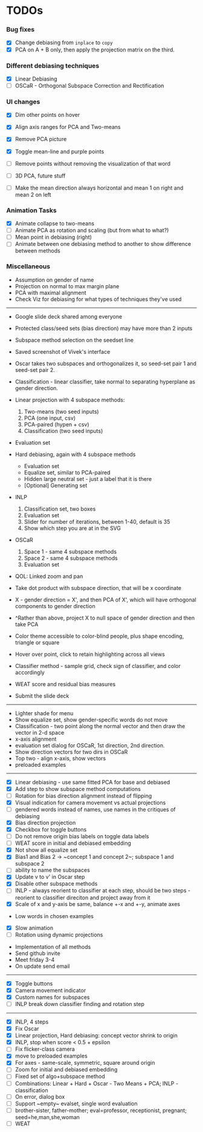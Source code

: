 # TODOs

### Bug fixes
- [x] Change debiasing from `inplace` to `copy`
- [x] PCA on A + B only, then apply the projection matrix on the third.

### Different debiasing techniques
- [x] Linear Debiasing
- [ ] OSCaR - Orthogonal Subspace Correction and Rectification

### UI changes
- [x] Dim other points on hover
- [x] Align axis ranges for PCA and Two-means
- [x] Remove PCA picture
- [x] Toggle mean-line and purple points
- [ ] Remove points without removing the visualization of that word
- [ ] 3D PCA, future stuff
- [ ] Make the mean direction always horizontal and mean 1 on right and mean 2 on left


### Animation Tasks
- [x] Animate collapse to two-means
- [ ] Animate PCA as rotation and scaling (but from what to what?)
- [ ] Mean point in debiasing (right)
- [ ] Animate between one debiasing method to another to show difference between methods

### Miscellaneous
- Assumption on gender of name
- Projection on normal to max margin plane
- PCA with maximal alignment
- Check Viz for debiasing for what types of techniques they've used  

----

- Google slide deck shared among everyone 
- Protected class/seed sets (bias direction) may have more than 2 inputs
- Subspace method selection on the seedset line
- Saved screenshot of Vivek's interface 
- Oscar takes two subspaces and orthogonalizes it, so seed-set pair 1 and seed-set pair 2.
- Classification - linear classifier, take normal to separating hyperplane as gender direction.
  
- Linear projection with 4 subspace methods:
    1. Two-means (two seed inputs)
    2. PCA (one input, csv)
    3. PCA-paired (hypen + csv)
    4. Classification (two seed inputs)
- Evaluation set

- Hard debiasing, again with 4 subspace methods
    - Evaluation set
    - Equalize set, similar to PCA-paired
    - Hidden large neutral set - just a label that it is there
    - [Optional] Generating set
    
- INLP
    1. Classification set, two boxes
    2. Evaluation set
    3. Slider for number of iterations, between 1-40, default is 35
    4. Show which step you are at in the SVG
    
- OSCaR
    1. Space 1 - same 4 subspace methods
    2. Space 2 - same 4 subspace methods
    3. Evaluation set
    
- QOL: Linked zoom and pan

- Take dot product with subspace direction, that will be x coordinate
- X - gender direction = X', and then PCA of X', which will have orthogonal components to gender direction
- ^Rather than above, project X to null space of gender direction and then take PCA 
- Color theme accessible to color-blind people, plus shape encoding, triangle or square
- Hover over point, click to retain highlighting across all views
- Classifier method - sample grid, check sign of classifier, and color accordingly
- WEAT score and residual bias measures

- Submit the slide deck
_______________________________________

- Lighter shade for menu
- Show equalize set, show gender-specific words do not move
- Classification - two point along the normal vector and then draw the vector in 2-d space
- x-axis alignment
- evaluation set dialog for OSCaR, 1st direction, 2nd direction.
- Show direction vectors for two dirs in OSCaR
- Top two - align x-axis, show vectors
- preloaded examples

--------------------------------------
- [x] Linear debiasing - use same fitted PCA for base and debiased 
- [x] Add step to show subspace method computations
- [ ] Rotation for bias direction alignment instead of flipping
- [x] Visual indication for camera movement vs actual projections
- [ ] gendered words instead of names, use names in the critiques of debiasing
- [x] Bias direction projection
- [x] Checkbox for toggle buttons
- [ ] Do not remove origin bias labels on toggle data labels
- [ ] WEAT score in initial and debiased embedding
- [x] Not show all equalize set
- [x] Bias1 and Bias 2 -> ~concept 1 and concept 2~; subspace 1 and subspace 2 
- [ ] ability to name the subspaces
- [x] Update v to v' in Oscar step
- [x] Disable other subspace methods
- [ ] INLP - always reorient to classifier at each step, should be two steps - reorient to classifier direciton and project away from it
- [x] Scale of x and y-axis be same, balance +-x and +-y, animate axes
- Low words in chosen examples
- [x] Slow animation
- [ ] Rotation using dynamic projections

- Implementation of all methods
- Send github invite
- Meet friday 3-4
- On update send email

-----------------------------------

- [x] Toggle buttons
- [x] Camera movement indicator
- [x] Custom names for subspaces
- [ ] INLP break down classifier finding and rotation step

----------------------------------

- [x] INLP, 4 steps
- [x] Fix Oscar
- [x] Linear projection, Hard debiasing: concept vector shrink to origin
- [x] INLP, stop when score < 0.5 + epsilon
- [ ] Fix flicker-class camera
- [x] move to preloaded examples
- [x] For axes - same-scale, symmetric, square around origin
- [ ] Zoom for initial and debiased embedding
- [ ] Fixed set of algo+subspace method
- [ ] Combinations: Linear + Hard + Oscar - Two Means + PCA; INLP - classification
- [ ] On error, dialog box
- [ ] Support ~empty~ evalset, single word evaluation
- [ ] brother-sister, father-mother; eval=professor, receptionist, pregnant; seed=he,man,she,woman
- [ ] WEAT 
